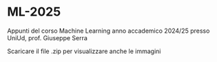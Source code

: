 # ML-2025
Appunti del corso Machine Learning anno accademico 2024/25 presso UniUd, prof. Giuseppe Serra

Scaricare il file .zip per visualizzare anche le immagini
